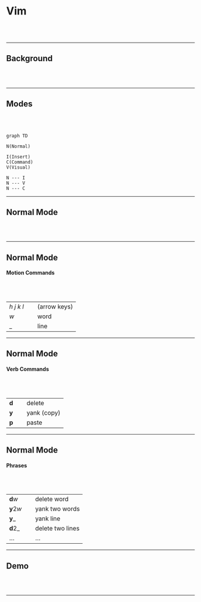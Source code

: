 # Vim

<br><br>

[//]: # 'see [[public-speaking]]'
[//]: # 'prep:'
[//]: # 'open new VSCode window'
[//]: # 'turn on screen cast mode'
[//]: # 'open MosaicLarge in window'
[//]: # 'open demo table in window'
[//]: # 'zoom in 3x'

---

## Background

<br><br>

[//]: # 'a set of key bindings?'
[//]: # 'efficient'

---

## Modes

<br><br>

[//]: # 'I and ESC'

```mermaid
graph TD

N(Normal)

I(Insert)
C(Command)
V(Visual)

N --- I
N --- V
N --- C
```

---

## Normal Mode

<br><br>

---

## Normal Mode

#### Motion Commands

<br><br>

|                        |              |
| ---------------------- | ------------ |
| _h_ _j_ _k_ _l_ &emsp; | (arrow keys) |
| _w_                    | word         |
| \_                     | line         |

[//]: # 'USE NUMBERS'

---

## Normal Mode

#### Verb Commands

<br><br>

|              |             |
| ------------ | ----------- |
| **d** &emsp; | delete      |
| **y**        | yank (copy) |
| **p**        | paste       |

[//]: # 'nothing happened...'

---

## Normal Mode

#### Phrases

<br><br>

|                  |                  |
| ---------------- | ---------------- |
| **d**_w_         | delete word      |
| **y**2*w* &emsp; | yank two words   |
| **y**\_          | yank line        |
| **d**2\_         | delete two lines |
| $\dots$          | $\dots$          |

[//]: # 'easy to remember, switch keyboard layouts'

---

## Demo

<br><br>

---

[//]: # 'learn Vim!'
[//]: # 'disadvantage: frustrating'
